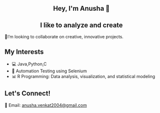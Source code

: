 # <h2 align="center">Hey, I'm Anusha 👋</h2>

<h2 align="center">I like to analyze and create</h2>

🎨I’m looking to collaborate on creative, innovative projects.

## My Interests
- 💻 Java,Python,C
- 🤖 Automation Testing using Selenium
- 📊 R Programming: Data analysis, visualization, and statistical modeling

## Let's Connect!

📧 Email: [anusha.venkat2004@gmail.com](mailto:anusha.venkat2004@gmail.com)


